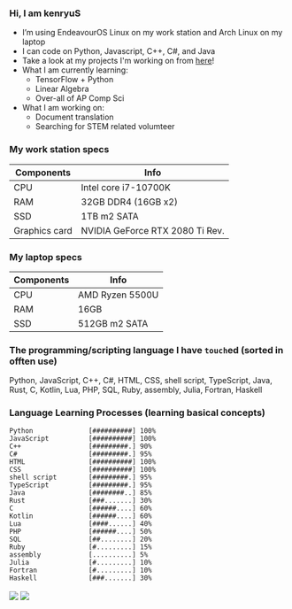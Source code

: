 ### Hi, I am kenryuS

- I’m using EndeavourOS Linux on my work station and Arch Linux on my laptop
- I can code on Python, Javascript, C++, C#, and Java
- Take a look at my projects I'm working on from [here](https://github.com/kenryuS?tab=projects)!
- What I am currently learning:
    - TensorFlow + Python
    - Linear Algebra
    - Over-all of AP Comp Sci
- What I am working on:
    - Document translation
    - Searching for STEM related volumteer

### My work station specs

|Components|Info|
|---|---|
|CPU|Intel core i7-10700K|
|RAM|32GB DDR4 (16GB x2)|
|SSD|1TB m2 SATA|
|Graphics card|NVIDIA GeForce RTX 2080 Ti Rev.|

### My laptop specs

|Components|Info|
|---|---|
|CPU|AMD Ryzen 5500U|
|RAM|16GB|
|SSD|512GB m2 SATA|

### The programming/scripting language I have `touch`ed (sorted in offten use)

Python, JavaScript, C++, C#, HTML, CSS, shell script, TypeScript, Java, Rust, C, Kotlin, Lua, PHP, SQL, Ruby, assembly, Julia, Fortran, Haskell

### Language Learning Processes (learning basical concepts)

```
Python              [##########] 100%
JavaScript          [##########] 100%
C++                 [#########.] 90%
C#                  [#########.] 95%
HTML                [##########] 100%
CSS                 [##########] 100%
shell script        [#########.] 95%
TypeScript          [#########.] 95%
Java                [########..] 85%
Rust                [###.......] 30%
C                   [######....] 60%
Kotlin              [######....] 60%
Lua                 [####......] 40%
PHP                 [######....] 50%
SQL                 [##........] 20%
Ruby                [#.........] 15%
assembly            [..........] 5%
Julia               [#.........] 10%
Fortran             [#.........] 10%
Haskell             [###.......] 30%
```

<img align=center src="https://github-readme-stats.vercel.app/api?username=kenryuS&show_icons=true&theme=onedark">

<img align=center src="https://github-readme-stats.vercel.app/api/top-langs/?username=kenryuS&layout=compact&theme=onedark">


<!---
kenryuS/kenryuS is a ✨ special ✨ repository because its `README.md` (this file) appears on your GitHub profile.
You can click the Preview link to take a look at your changes.
--->
